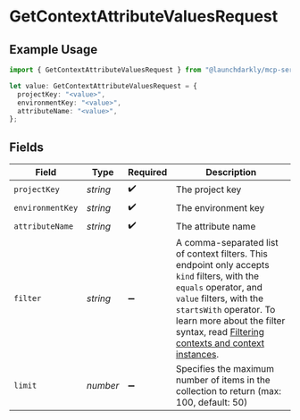 # GetContextAttributeValuesRequest

## Example Usage

```typescript
import { GetContextAttributeValuesRequest } from "@launchdarkly/mcp-server/models/operations";

let value: GetContextAttributeValuesRequest = {
  projectKey: "<value>",
  environmentKey: "<value>",
  attributeName: "<value>",
};
```

## Fields

| Field                                                                                                                                                                                                                                                                                                                                                       | Type                                                                                                                                                                                                                                                                                                                                                        | Required                                                                                                                                                                                                                                                                                                                                                    | Description                                                                                                                                                                                                                                                                                                                                                 |
| ----------------------------------------------------------------------------------------------------------------------------------------------------------------------------------------------------------------------------------------------------------------------------------------------------------------------------------------------------------- | ----------------------------------------------------------------------------------------------------------------------------------------------------------------------------------------------------------------------------------------------------------------------------------------------------------------------------------------------------------- | ----------------------------------------------------------------------------------------------------------------------------------------------------------------------------------------------------------------------------------------------------------------------------------------------------------------------------------------------------------- | ----------------------------------------------------------------------------------------------------------------------------------------------------------------------------------------------------------------------------------------------------------------------------------------------------------------------------------------------------------- |
| `projectKey`                                                                                                                                                                                                                                                                                                                                                | *string*                                                                                                                                                                                                                                                                                                                                                    | :heavy_check_mark:                                                                                                                                                                                                                                                                                                                                          | The project key                                                                                                                                                                                                                                                                                                                                             |
| `environmentKey`                                                                                                                                                                                                                                                                                                                                            | *string*                                                                                                                                                                                                                                                                                                                                                    | :heavy_check_mark:                                                                                                                                                                                                                                                                                                                                          | The environment key                                                                                                                                                                                                                                                                                                                                         |
| `attributeName`                                                                                                                                                                                                                                                                                                                                             | *string*                                                                                                                                                                                                                                                                                                                                                    | :heavy_check_mark:                                                                                                                                                                                                                                                                                                                                          | The attribute name                                                                                                                                                                                                                                                                                                                                          |
| `filter`                                                                                                                                                                                                                                                                                                                                                    | *string*                                                                                                                                                                                                                                                                                                                                                    | :heavy_minus_sign:                                                                                                                                                                                                                                                                                                                                          | A comma-separated list of context filters. This endpoint only accepts `kind` filters, with the `equals` operator, and `value` filters, with the `startsWith` operator. To learn more about the filter syntax, read [Filtering contexts and context instances](https://launchdarkly.com/docs/ld-docs/api/contexts#filtering-contexts-and-context-instances). |
| `limit`                                                                                                                                                                                                                                                                                                                                                     | *number*                                                                                                                                                                                                                                                                                                                                                    | :heavy_minus_sign:                                                                                                                                                                                                                                                                                                                                          | Specifies the maximum number of items in the collection to return (max: 100, default: 50)                                                                                                                                                                                                                                                                   |